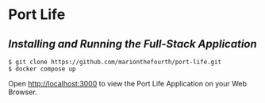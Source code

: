 # Port Life

## **_Installing and Running the Full-Stack Application_**

```
$ git clone https://github.com/marionthefourth/port-life.git
$ docker compose up
```

Open [http://localhost:3000](http://localhost:3000) to view the Port Life Application on your Web Browser.
